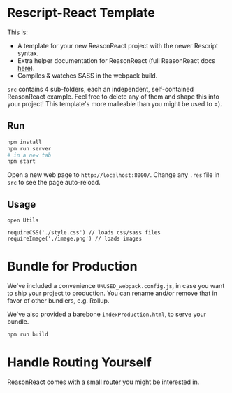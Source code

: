 # Rescript-React Template

This is:
- A template for your new ReasonReact project with the newer Rescript syntax.
- Extra helper documentation for ReasonReact (full ReasonReact docs [here](https://reasonml.github.io/reason-react/)).
- Compiles & watches SASS in the webpack build.

`src` contains 4 sub-folders, each an independent, self-contained ReasonReact example. Feel free to delete any of them and shape this into your project! This template's more malleable than you might be used to =).

## Run

```sh
npm install
npm run server
# in a new tab
npm start
```

Open a new web page to `http://localhost:8000/`. Change any `.res` file in `src` to see the page auto-reload.

## Usage

```
open Utils

requireCSS('./style.css') // loads css/sass files
requireImage('./image.png') // loads images
```

# Bundle for Production

We've included a convenience `UNUSED_webpack.config.js`, in case you want to ship your project to production. You can rename and/or remove that in favor of other bundlers, e.g. Rollup.

We've also provided a barebone `indexProduction.html`, to serve your bundle.

```sh
npm run build
```

# Handle Routing Yourself

ReasonReact comes with a small [router](https://reasonml.github.io/reason-react/docs/en/router) you might be interested in.
